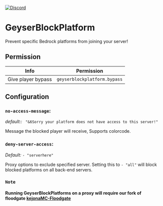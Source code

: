 [![Discord](https://img.shields.io/discord/853331530004299807?color=7289da&label=discord&logo=discord&logoColor=white)](https://discord.gg/M2SvqCu4e9)

# GeyserBlockPlatform
Prevent specific Bedrock platforms from joining your server!

## Permission

| Info               | Permission                   |
|--------------------|------------------------------|
| Give player bypass | `geyserblockplatform.bypass` |

## Configuration

### `no-access-message`:
*default::* ` "&6Sorry your platform does not have access to this server!"`

Message the blocked player will receive, Supports colorcode.

### `deny-server-access`:
*Default:* `- "serverhere"`

Proxy options to exclude specified server. Setting this to `- "all"` will block blocked platforms on all back-end servers.


### `Note`
#### Running GeyserBlockPlatforms on a proxy will require our fork of floodgate [kejonaMC-Floodgate](https://ci.kejona.dev/job/Floodgate/job/master/)
